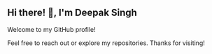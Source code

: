 ## Hi there! 👋, I'm Deepak Singh

Welcome to my GitHub profile! 

<!--
I'm a passionate **software developer**

## 🚀 About Me
- 🎓 I’m currently pursuing my **B.Tech in Computer Science & Engineering (CSE)**.
- 💻 I’m currently working on **FoodOrderingSystem**.
- 🔭 I’m proficient in **Java, DSA, HTML, CSS**.

## 🛠️ Projects
Here are some of my key projects:
- [**FoodOrderingSystem**](https://github.com/deepak3003/FoodOrderingSystem) - A Java-based system for placing food orders, calculating bills, and more.


<!--
## 💡 GitHub Stats
-->

Feel free to reach out or explore my repositories. Thanks for visiting!
<!--


![Profile Views](https://komarev.com/ghpvc/?username=deepak3003&style=for-the-badge&color=red)
![Your GitHub stats](https://github-readme-stats.vercel.app/api?username=deepak3003&show_icons=true&theme=radical)
**deepak3003/deepak3003** is a ✨ _special_ ✨ repository because its `README.md` (this file) appears on your GitHub profile.
## 📫 Connect with me
- [LinkedIn](https://linkedin.com/in/yourprofile)
- [Twitter](https://twitter.com/yourprofile)
- [Portfolio](https://yourportfolio.com) (if applicable)

## 🛠️ Tech Stack
- **Languages**: Java, HTML, CSS, Python, [any others]
- **Frameworks**: [Framework 1], [Framework 2]
- **Tools**: Git, GitHub, [other tools]

Here are some ideas to get you started:

- 🔭 I’m currently working on ...
- 🌱 I’m currently learning ...
- 👯 I’m looking to collaborate on ...
- 🤔 I’m looking for help with ...
- 💬 Ask me about ...
- 📫 How to reach me: ...
- 😄 Pronouns: ...
- ⚡ Fun fact: ...
-->
